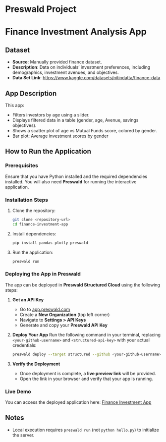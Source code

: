 # Preswald Project

# Finance Investment Analysis App

## Dataset
- **Source**: Manually provided finance dataset.
- **Description**: Data on individuals’ investment preferences, including demographics, investment avenues, and objectives.
- **Data Set Link**: https://www.kaggle.com/datasets/nitindatta/finance-data


## App Description
This app:
- Filters investors by age using a slider.
- Displays filtered data in a table (gender, age, Avenue, savings objectives).
- Shows a scatter plot of age vs Mutual Funds score, colored by gender.
- Bar plot: Average investment scores by gender

## How to Run the Application

### Prerequisites
Ensure that you have Python installed and the required dependencies installed. You will also need **Preswald** for running the interactive application.

### Installation Steps
1. Clone the repository:
   ```bash
   git clone <repository-url>
   cd finance-investment-app
   ```

2. Install dependencies:
   ```bash
   pip install pandas plotly preswald
   ```

3. Run the application:
   ```bash
   preswald run
   ```

### Deploying the App in Preswald
The app can be deployed in **Preswald Structured Cloud** using the following steps:

1. **Get an API Key**
   - Go to [app.preswald.com](https://app.preswald.com)
   - Create a **New Organization** (top left corner)
   - Navigate to **Settings > API Keys**
   - Generate and copy your **Preswald API Key**

2. **Deploy Your App**
   Run the following command in your terminal, replacing `<your-github-username>` and `<structured-api-key>` with your actual credentials:
   ```bash
   preswald deploy --target structured --github <your-github-username> --api-key <structured-api-key> hello.py
   ```

3. **Verify the Deployment**
   - Once deployment is complete, a **live preview link** will be provided.
   - Open the link in your browser and verify that your app is running.

### Live Demo
You can access the deployed application here:
[Finance Investment App](https://finance-investment-app-453589-ppj8yprb-ndjz2ws6la-ue.a.run.app)

## Notes
- Local execution requires `preswald run` (not `python hello.py`) to initialize the server.
